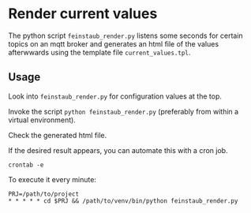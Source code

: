 Render current values
=====================

The python script `feinstaub_render.py` listens some seconds for certain topics 
on an mqtt broker and generates an html file of the values afterwwards using the 
template file `current_values.tpl`.

Usage
-----

Look into `feinstaub_render.py` for configuration values at the top.

Invoke the script `python feinstaub_render.py` (preferably from within a virtual 
environment).

Check the generated html file.

If the desired result appears, you can automate this with a cron job.

    crontab -e
    
To execute it every minute:

    PRJ=/path/to/project
    * * * * * cd $PRJ && /path/to/venv/bin/python feinstaub_render.py
    
